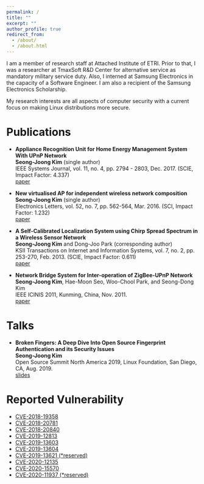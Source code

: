 ```yaml
---
permalink: /
title: ""
excerpt: ""
author_profile: true
redirect_from: 
  - /about/
  - /about.html
---
```


I am a member of research staff at Attached Institute of ETRI. 
Prior to that, I was a researcher at TmaxSoft R&D Center for alternative service as mandatory military service duty. 
Also, I interned at Samsung Electronics in the capacity of a Software Engineer. 
I am also a recipient of the Samsung Electronics Scholarship.

My research interests are all aspects of computer security with a current focus on making Linux distributions more secure. 


Publications
======

- **Appliance Recognition Unit for Home Energy Management System With UPnP Network** <br/>
**Seong-Joong Kim** (single author) <br/>
IEEE Systems Journal, vol. 11, no. 4, pp. 2794 - 2803, Dec. 2017. (SCIE, Impact Factor: 4.337) <br/>
[paper](https://ieeexplore.ieee.org/abstract/document/7331284) 


- **New virtualised AP for independent wireless network composition** <br/>
**Seong-Joong Kim** (single author) <br/>
Electronics Letters, vol. 52, no. 7, pp. 562-564, Mar. 2016. (SCI, Impact Factor: 1.232) <br/>
[paper](https://ieeexplore.ieee.org/document/7444256)


- **A Self-Calibrated Localization System using Chirp Spread Spectrum in a Wireless Sensor Network** <br/>
**Seong-Joong Kim** and Dong-Joo Park (corresponding author) <br/>
KSII Transactions on Internet and Information Systems, vol. 7, no. 2, pp. 253-270, Feb. 2013. (SCIE, Impact Factor: 0.611) <br/>
[paper](http://www.itiis.org/digital-library/manuscript/480)


- **Network Bridge System for Inter-operation of ZigBee-UPnP Network** <br/>
**Seong-Joong Kim**, Hae-Moon Seo, Woo-Chool Park, and Seong-Dong Kim <br/>
IEEE ICINIS 2011, Kunming, China, Nov. 2011. <br/>
[paper](https://ieeexplore.ieee.org/document/6104709)


Talks
======

- **Broken Fingers: A Deep Dive Into Open Source Fingerprint Authentication and its Security Issues** <br/>
**Seong-Joong Kim** <br/>
Open Source Summit North America 2019, Linux Foundation, San Diego, CA, Aug. 2019. <br/>
[slides](https://static.sched.com/hosted_files/ossna19/4a/BrokenFingers_OSSNA2019.pdf)


Reported Vulnerability
======

- [CVE-2018-19358](https://cve.mitre.org/cgi-bin/cvename.cgi?name=CVE-2018-19358)
- [CVE-2018-20781](https://cve.mitre.org/cgi-bin/cvename.cgi?name=CVE-2018-20781)
- [CVE-2018-20840](https://cve.mitre.org/cgi-bin/cvename.cgi?name=CVE-2018-20840)
- [CVE-2019-12813](https://cve.mitre.org/cgi-bin/cvename.cgi?name=CVE-2019-12813)
- [CVE-2019-13603](https://cve.mitre.org/cgi-bin/cvename.cgi?name=CVE-2019-13603)
- [CVE-2019-13604](https://cve.mitre.org/cgi-bin/cvename.cgi?name=CVE-2019-13604)
- [CVE-2019-13621 (*reserved)](https://cve.mitre.org/cgi-bin/cvename.cgi?name=CVE-2019-13621)
- [CVE-2020-12135](https://cve.mitre.org/cgi-bin/cvename.cgi?name=CVE-2020-12135)  
- [CVE-2020-15570](https://cve.mitre.org/cgi-bin/cvename.cgi?name=CVE-2020-15570)
- [CVE-2020-11937 (*reserved)](https://cve.mitre.org/cgi-bin/cvename.cgi?name=CVE-2020-11937)


